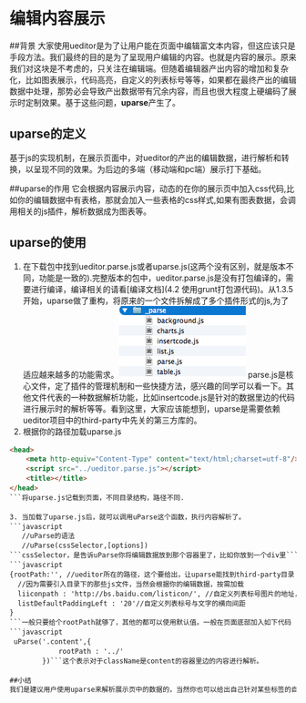 # 编辑内容展示

##背景
大家使用ueditor是为了让用户能在页面中编辑富文本内容，但这应该只是手段方法。我们最终的目的是为了呈现用户编辑的内容。也就是内容的展示。原来我们对这块是不考虑的，只关注在编辑端。但随着编辑器产出内容的增加和复杂化，比如图表展示，代码高亮，自定义的列表标号等等，如果都在最终产出的编辑数据中处理，那势必会导致产出数据带有冗余内容，而且也很大程度上硬编码了展示时定制效果。基于这些问题，**uparse**产生了。

## uparse的定义 
基于js的实现机制，在展示页面中，对ueditor的产出的编辑数据，进行解析和转换，以呈现不同的效果。为后边的多端（移动端和pc端）展示打下基础。

##uparse的作用
它会根据内容展示内容，动态的在你的展示页中加入css代码,比如你的编辑数据中有表格，那就会加入一些表格的css样式,如果有图表数据，会调用相关的js插件，解析数据成为图表等。

## uparse的使用

1. 在下载包中找到ueditor.parse.js或者uparse.js(这两个没有区别，就是版本不同，功能是一致的).完整版本的包中，ueditor.parse.js是没有打包编译的，需要进行编译，编译相关的请看[编译文档](4.2 使用grunt打包源代码)。从1.3.5开始，uparse做了重构，将原来的一个文件拆解成了多个插件形式的js,为了适应越来越多的功能需求。![现在的parse目录](images/parse.png) parse.js是核心文件，定了插件的管理机制和一些快捷方法，感兴趣的同学可以看一下。其他文件代表的一种数据解析功能，比如insertcode.js是针对的数据里边的代码进行展示时的解析等等。看到这里，大家应该能想到，uparse是需要依赖ueditor项目中的third-party中先关的第三方库的。
2. 根据你的路径加载uparse.js
```html
<head>
    <meta http-equiv="Content-Type" content="text/html;charset=utf-8"/>
    <script src="../ueditor.parse.js"></script>
    <title></title>
</head>
```将uparse.js记载到页面，不同目录结构，路径不同.

3. 当加载了uparse.js后，就可以调用uParse这个函数，执行内容解析了。
```javascript
   //uParse的语法
   //uParse(cssSelector,[options])
```cssSelector，是告诉uParse你将编辑数据放到那个容器里了，比如你放到一个div里```html <div id="content"><p>dsfsdF</p><p>sdsdf</p></div>```cssSelector就是#content,现在支持3种格式,tag,id,class.也就是你可以渲染页面中多个地方。options是个json对象。基于1.3.5版本，可配置的参数。
```javascript
{rootPath:'', //ueditor所在的路径，这个要给出，让uparse能找到third-party目录
  //因为需要引入目录下的那些js文件，当然会根据你的编辑数据，按需加载
  liiconpath : 'http://bs.baidu.com/listicon/', //自定义列表标号图片的地址，默认是这个地址
  listDefaultPaddingLeft : '20'//自定义列表标号与文字的横向间距
}   
```一般只要给个rootPath就够了，其他的都可以使用默认值。一般在页面底部加入如下代码
```javascript
 uParse('.content',{
            rootPath : '../'
        })```这个表示对于className是content的容器里边的内容进行解析。
        
##小结
我们是建议用户使用uparse来解析展示页中的数据的，当然你也可以给出自己针对某些标签的自定义样式，这个跟uparse是不冲突的.随着可编辑内容的丰富和复杂，展示数据也会变得越来越复杂和难以维护，而且多端展示的需求也越来越强烈。展现数据会变得需要做更多的事情。欢迎大家跟我们进行探讨。
        